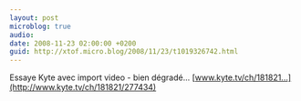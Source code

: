 ```yaml
---
layout: post
microblog: true
audio: 
date: 2008-11-23 02:00:00 +0200
guid: http://xtof.micro.blog/2008/11/23/t1019326742.html
---
```

Essaye Kyte avec import video - bien dégradé...  [www.kyte.tv/ch/181821...](http://www.kyte.tv/ch/181821/277434)
